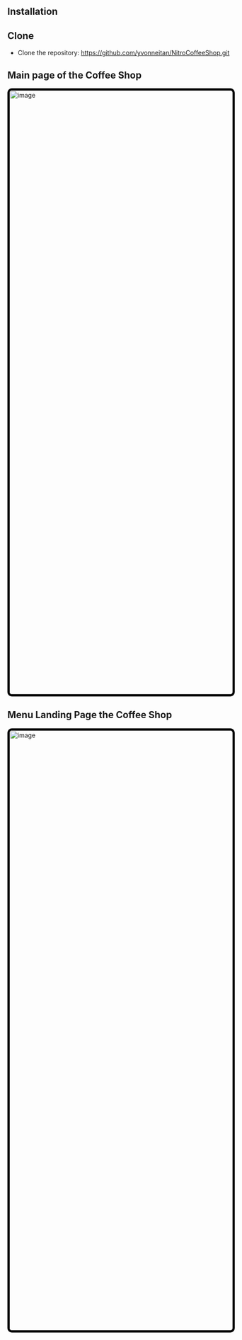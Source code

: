 ## Installation
## Clone

* Clone the repository: https://github.com/yvonneitan/NitroCoffeeShop.git

## Main page of the Coffee Shop
<img width="1364" alt="image" src="https://github.com/user-attachments/assets/c791142d-2eb6-48e0-9030-f38cd767fc77" style="border: 5px solid #000; border-radius: 10px">


## Menu Landing Page the Coffee Shop 

<img width="1355" alt="image" src="https://github.com/user-attachments/assets/e2838dc7-c0c2-4019-9897-e59484a9b6d3" style="border: 5px solid #000; border-radius: 10px">

